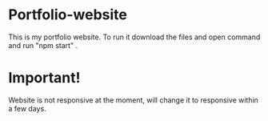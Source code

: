 # Portfolio-website

This is my portfolio website. To run it download the files and
open command and run "npm start" . 

# Important!

Website is not responsive at the moment, will change it to responsive within a few days.

